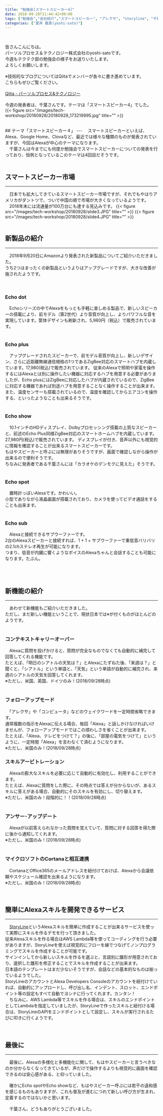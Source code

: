 ```yaml
---
title: "勉強会[スマートスピーカー4]"
date: 2018-09-28T11:44:42+09:00
tags: ["勉強会","会社紹介","スマートスピーカー", "アレクサ", "storyline", "千葉"]
categories: ["里井 嘉真(yoshi-sato)"]
---
```


<br>

皆さんこんにちは。<br>
パーソルプロセス＆テクノロジー株式会社のyoshi-satoです。<br>
今週もテクテク部の勉強会の様子をお送りいたします。<br>
よろしくお願いします。<br>
<br>
※技術的なブログについてはQiitaでメンバーが各々に書き進めています。<br>
こちらもぜひご覧ください。<br>
<br>
[Qiita - パーソルプロセス&テクノロジー](https://qiita.com/organizations/persol-pt)<br>
<br>
今週の発表者は、千葉さんです。テーマは「スマートスピーカー4」でした。  
{{< figure src="/images/tech-workshop/20180928/20180928_173219995.jpg" title="" >}}

<br>
## テーマ「スマートスピーカー４」
---
　スマートスピーカーといえば、Alexa、Google Home、Clovaなど、最近では様々な種類のものが発表されていますが、今回はAlexaが中心のテーマになります。<br>
　千葉さんは今までにも何度か勉強会でスマートスピーカーについての発表を行っており、恒例となっているこのテーマは4回目だそうです。
<br>
<br>

## スマートスピーカー市場
---
　日本でも拡大してきているスマートスピーカー市場ですが、それでもやはりアメリカがダントツで、ついで中国の順で市場が大きくなっているようです。  
　2018年末には流通量が100万台にも達する見込みです。
{{< figure src="/images/tech-workshop/20180928/slide3.JPG" title="" >}}
{{< figure src="/images/tech-workshop/20180928/slide4.JPG" title="" >}}
<br>
<br>
## 新製品の紹介
---
　2018年9月20日にAmazonより発表された新製品についてご紹介いただきました。  
うち2つはまったくの新製品というよりはアップグレードですが、大きな改善が施されたようです。  
<br>
<br>
### Echo dot  
　Echoシリーズの中でAlexaをもっとも手軽に楽しめる製品で、新しいスピーカーの搭載により、前モデル（第2世代）より音質が向上し、よりパワフルな音を実現しています。筐体デザインも刷新され、5,980円（税込）で販売されています。  
<br>
### Echo plus
　アップグレードされたスピーカーで、前モデル音質が向上し、新しいデザイン、さらに近距離無線通信規格の1つであるZigBee対応のスマートハブを内蔵しています。17,980(税込)で販売されています。
従来のAlexaで照明や家電を操作するにはAlexaとは別に操作したい機器に対応するハブを用意する必要がありましたが、Echo plusにはZigBeeに対応したハブが内蔵されているので、ZigBeeに対応する機器であれば別途ハブを用意することなく操作することが出来ます。  
また、温度センサーも搭載されているので、温度を確認してからエアコンを操作する、といったようなことも出来るそうです。  
<br>
### Echo show
　10.1インチのHDディスプレイ、Dolbyプロセッシング搭載の上質なスピーカーと、前述のEcho Plus同様ZigBee対応のスマートホームハブを内蔵しています。27,980円(税込)で販売されています。
ディスプレイが付き、音声以外にも視覚的に情報を確認することが出来るスマートスピーカーです。  
もはやスピーカーと呼ぶには無理がありそうですが、画面で確認しながら操作が出来るので便利そうです。  
ちなみに発表者である千葉さんには「カラオケのデンモクに見えた」そうです。  
<br>
### Echo spot
　置時計っぽいAlexaです。かわいい。  
小型でありながら液晶画面が搭載されており、カメラを使ってビデオ通話をすることも出来ます。  
<br>
### Echo sub
　Alexaと接続できるサブウーファーです。  
2台のAlexaスピーカーと接続すれば、1 + 1 + サブウーファーで重低音バリバリの2.1chステレオ再生が可能になります。  
  つまり、低音が内臓に響くようなボイスのAlexaちゃんと会話することも可能になります。たぶん。  
<br>
<br>
<br>
## 新機能の紹介
---
　あわせて新機能もご紹介いただきました。  
ただし、まだ新しい機能ということで、現状日本では※が付くものがほとんどのようです。  
<br>
### コンテキストキャリーオーバー
　Alexaに質問を投げかけると、質問が完全なものでなくても自動的に補完して回答してくれる機能です。  
たとえば、「明日のシアトルの天気は？」とAlexaにたずねた後、「来週は？」と聞くと、「シアトル」という単語と、「天気」という単語が自動的に補完され、来週のシアトルの天気を回答してくれます。  
※ただし、米国、英国、ドイツのみ！(2018/09/28時点)  
<br>
### フォローアップモード
　「アレクサ」や「コンピュータ」などのウェイクワードを一定時間省略できます。  
通常複数の指示をAlexaに伝える場合、毎回「Alexa」と話しかけなければいけませんが、フォローアップモードではこの煩わしさを省くことが出来ます。  
たとえば、「Alexa、テレビをつけて？」の後に、「部屋の電気をつけて」というように、一定時間「Alexa」を言わなくて済むようになります。  
※ただし、米国のみ！(2018/09/28時点)
<br>
### スキルアービトレーション
　Alexaの膨大なスキルを必要に応じて自動的に有効化し、利用することができます。  
たとえば、Alexaに質問をした際に、その時点では答えが分からないが、あるスキルに答えがある場合、自動的にそのスキルを有効にし、切り替えます。  
※ただし、米国のみ！段階的に！！(2018/09/28時点)  
<br>
### アンサー･アップデート
　Alexaが以前答えられなかった質問を覚えていて、質問に対する回答を得た際に後から通知してくれます。  
※ただし、米国のみ！(2018/09/28時点)  
<br>  
### マイクロソフトのCortanaと相互連携
　CortanaとOffice365のメールアドレスを紐付けておけば、Alexaから会議依頼やスケジュール確認を出来るようになります。  
※ただし、米国のみ！(2018/09/28時点)  
<br>
<br>

## 簡単にAlexaスキルを開発できるサービス
---
　[StoryLine](https://getstoryline.com/)というAlexaスキルを簡単に作成することが出来るサービスを使って実際にスキルを作るデモを行って頂きました。  
従来Alexaスキルを作る場合はAWS Lambda等を使ってコーディングを行う必要がありますが、StoryLineを使えば視覚的にフローを線でつなげてノンプログラミングでスキルを作成することが可能です。  
サインインしてから新しいスキルを作るを選ぶと、言語別に雛形が用意されており、選択した雛形を修正することでスキルを作成することが出来ます。  
日本語のテンプレートはまだ少ないそうですが、会話などの基本的なものは揃っているようでした。  
StoryLineのアカウントとAlexa Developers Consoleのアカウントを紐付けていれば、自動的にアップロードし、呼び出し名、インデント、スロット、エンドポイント等の設定もすべて自動でヨシナに行ってくれます。カンタン！  
　ちなみに、AWS Lambda等でスキルを作る場合は、スキルのエンドポイントとしてLambdaを指定していましたが、StoryLineで作ったスキルと紐付ける場合は、StoryLineのAPIをエンドポイントとして設定し、スキルが実行されるたびに叩きに行くようです。    
<br>
<br>
## 最後に
---
　最後に、Alexaの多様化と多機能化に関して、もはやスピーカーと言うべきなのか分からなくなってきているが、声だけで操作するよりも視覚的に画面を確認できるのは安心感がある、と仰っていました。  
<br>
　確かにEcho spotやEcho showなど、もはやスピーカー呼ぶには若干の違和感を感じるものもありますが、これも普及が進むにつれて新しい呼び方が生まれ、定着するのではないかと思います。  
<br>
　千葉さん、どうもありがとうございました。
<br>
